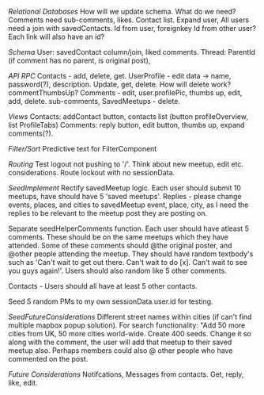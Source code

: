 _Relational Databases_
How will we update schema. What do we need? Comments need sub-comments, likes. Contact list. Expand user,
All users need a join with savedContacts. Id from user, foreignkey Id from other user? Each link will also have an id?

_Schema_
User: savedContact column/join, liked comments.
Thread: ParentId (if comment has no parent, is original post),

_API RPC_
Contacts - add, delete, get.
UserProfile - edit data -> name, password(?), description. Update, get, delete. How will delete work? commentThumbsUp?
Comments - edit, user.profilePic, thumbs up, edit, add, delete.
sub-comments,
SavedMeetups - delete.

_Views_
Contacts: addContact button, contacts list (button profileOverview, list ProfileTabs)
Comments: reply button, edit button, thumbs up, expand comments(?).

_Filter/Sort_
Predictive text for FilterComponent

_Routing_
Test logout not pushing to '/'. Think about new meetup, edit etc. considerations. Route lockout with no sessionData.

_SeedImplement_
Rectify savedMeetup logic. Each user should submit 10 meetups, have should have 5 'saved meetups'.
Replies - please change events, places, and cities to savedMeetup event, place, city, as I need the replies to be relevant to the meetup post they are posting on.

Separate seedHelperComments function. Each user should have atleast 5 comments. These should be on the same meetups which they have attended.
Some of these comments should @the original poster, and @other people attending the meetup.
They should have random textbody's such as 'Can't wait to get out there. Can't wait to do [x]. Can't wait to see you guys again!'.
Users should also random like 5 other comments.

Contacts - Users should all have at least 5 other contacts.

Seed 5 random PMs to my own sessionData.user.id for testing.

_SeedFutureConsiderations_
Different street names within cities (if can't find multiple mapbox popup solution).
For search functionality: "Add 50 more cities from UK, 50 more cities world-wide. Create 400 seeds.
Change it so along with the comment, the user will add that meetup to their saved meetup also.
Perhaps members could also @ other people who have commented on the post.

_Future Considerations_
Notifcations,
Messages from contacts. Get, reply, like, edit.
